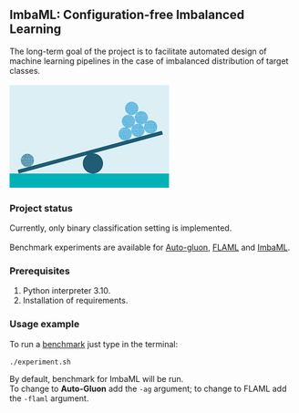 <h2>ImbaML: Configuration-free Imbalanced Learning</h2>
<div>
The long-term goal of the project is to facilitate automated design of machine learning pipelines in the case of imbalanced distribution of target classes.
<br>
<br>
<img src="https://raw.githubusercontent.com/AxiomAlive/ImbaML/master/.github/assets/imbalanced-learning.png">
</div>

### Project status
Currently, only binary classification setting is implemented.
<br/>
<br/>
Benchmark experiments are available for [Auto-gluon](https://github.com/autogluon/autogluon), [FLAML](https://github.com/microsoft/FLAML) and [ImbaML](https://github.com/AxiomAlive/ImbaML).
### Prerequisites

1. Python interpreter 3.10.
2. Installation of requirements.

### Usage example

To run a [benchmark](https://imbalanced-learn.org/stable/references/generated/imblearn.datasets.fetch_datasets.html#imblearn.datasets.fetch_datasets) just type in the terminal:
```
./experiment.sh
```

By default, benchmark for ImbaML will be run.<br/> 
To change to **Auto-Gluon** add the `-ag` argument; to change to FLAML add the `-flaml` argument. 
<br/>
<br/>


